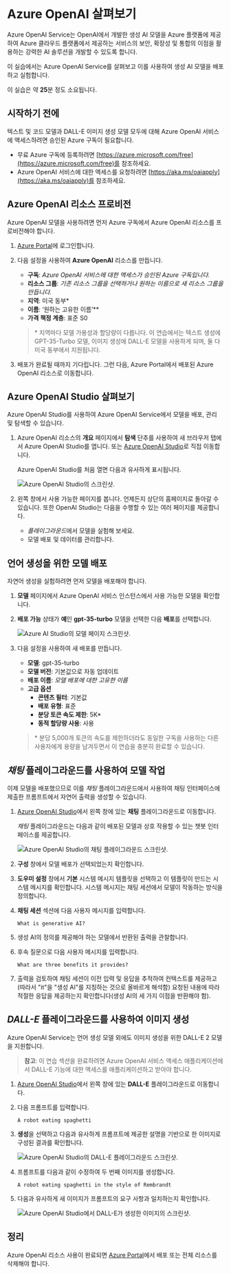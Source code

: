 # Azure OpenAI 살펴보기

Azure OpenAI Service는 OpenAI에서 개발한 생성 AI 모델을 Azure 플랫폼에 제공하여 Azure 클라우드 플랫폼에서 제공하는 서비스의 보안, 확장성 및 통합의 이점을 활용하는 강력한 AI 솔루션을 개발할 수 있도록 합니다.

이 실습에서는 Azure OpenAI Service를 살펴보고 이를 사용하여 생성 AI 모델을 배포하고 실험합니다.

이 실습은 약 **25**분 정도 소요됩니다.

## 시작하기 전에

텍스트 및 코드 모델과 DALL-E 이미지 생성 모델 모두에 대해 Azure OpenAI 서비스에 액세스하려면 승인된 Azure 구독이 필요합니다.

- 무료 Azure 구독에 등록하려면 [https://azure.microsoft.com/free](https://azure.microsoft.com/free)를 참조하세요.
- Azure OpenAI 서비스에 대한 액세스를 요청하려면 [https://aka.ms/oaiapply](https://aka.ms/oaiapply)를 참조하세요.

## Azure OpenAI 리소스 프로비전

Azure OpenAI 모델을 사용하려면 먼저 Azure 구독에서 Azure OpenAI 리소스를 프로비전해야 합니다.

1. [Azure Portal](https://portal.azure.com)에 로그인합니다.
2. 다음 설정을 사용하여 **Azure OpenAI** 리소스를 만듭니다.
    - **구독**: *Azure OpenAI 서비스에 대한 액세스가 승인된 Azure 구독입니다.*
    - **리소스 그룹**: *기존 리소스 그룹을 선택하거나 원하는 이름으로 새 리소스 그룹을 만듭니다.*
    - **지역**: 미국 동부\*
    - **이름**: ‘원하는 고유한 이름’**
    - **가격 책정 계층**: 표준 S0

    > \* 지역마다 모델 가용성과 할당량이 다릅니다. 이 연습에서는 텍스트 생성에 GPT-35-Turbo 모델, 이미지 생성에 DALL-E 모델을 사용하게 되며, 둘 다 미국 동부에서 지원됩니다.

3. 배포가 완료될 때까지 기다립니다. 그런 다음, Azure Portal에서 배포된 Azure OpenAI 리소스로 이동합니다.

## Azure OpenAI Studio 살펴보기

Azure OpenAI Studio를 사용하여 Azure OpenAI Service에서 모델을 배포, 관리 및 탐색할 수 있습니다.

1. Azure OpenAI 리소스의 **개요** 페이지에서 **탐색** 단추를 사용하여 새 브라우저 탭에서 Azure OpenAI Studio를 엽니다. 또는 [Azure OpenAI Studio](https://oai.azure.com/)로 직접 이동합니다.

    Azure OpenAI Studio를 처음 열면 다음과 유사하게 표시됩니다.

    ![Azure OpenAI Studio의 스크린샷.](./media/generative-ai/ai-studio.png)

1. 왼쪽 창에서 사용 가능한 페이지를 봅니다. 언제든지 상단의 홈페이지로 돌아갈 수 있습니다. 또한 OpenAI Studio는 다음을 수행할 수 있는 여러 페이지를 제공합니다.
    - *플레이그라운드*에서 모델을 실험해 보세요.
    - 모델 배포 및 데이터를 관리합니다.

## 언어 생성을 위한 모델 배포

자연어 생성을 실험하려면 먼저 모델을 배포해야 합니다.

1. **모델** 페이지에서 Azure OpenAI 서비스 인스턴스에서 사용 가능한 모델을 확인합니다.
1. **배포 가능** 상태가 **예**인 **gpt-35-turbo** 모델을 선택한 다음 **배포**를 선택합니다.

    ![Azure AI Studio의 모델 페이지 스크린샷.](./media/generative-ai/deploy-model.png)

1. 다음 설정을 사용하여 새 배포를 만듭니다.
    - **모델**: gpt-35-turbo
    - **모델 버전**: 기본값으로 자동 업데이트
    - **배포 이름**: *모델 배포에 대한 고유한 이름*
    - **고급 옵션**
        - **콘텐츠 필터**: 기본값
        - **배포 유형**: 표준
        - **분당 토큰 속도 제한**: 5K\*
        - **동적 할당량 사용**: 사용

    > \* 분당 5,000개 토큰의 속도를 제한하더라도 동일한 구독을 사용하는 다른 사용자에게 용량을 남겨두면서 이 연습을 충분히 완료할 수 있습니다.

## *채팅* 플레이그라운드를 사용하여 모델 작업

이제 모델을 배포했으므로 이를 *채팅* 플레이그라운드에서 사용하여 채팅 인터페이스에 제출한 프롬프트에서 자연어 출력을 생성할 수 있습니다.

1. [Azure OpenAI Studio](https://oai.azure.com/)에서 왼쪽 창에 있는 **채팅** 플레이그라운드로 이동합니다.

    *채팅* 플레이그라운드는 다음과 같이 배포된 모델과 상호 작용할 수 있는 챗봇 인터페이스를 제공합니다.

    ![Azure OpenAI Studio의 채팅 플레이그라운드 스크린샷.](./media/generative-ai/chat-playground.png)

1. **구성** 창에서 모델 배포가 선택되었는지 확인합니다.
1. **도우미 설정** 창에서 **기본** 시스템 메시지 템플릿을 선택하고 이 템플릿이 만드는 시스템 메시지를 확인합니다. 시스템 메시지는 채팅 세션에서 모델이 작동하는 방식을 정의합니다.
1. **채팅 세션** 섹션에 다음 사용자 메시지를 입력합니다.

    ```
   What is generative AI?
    ```

1. 생성 AI의 정의를 제공해야 하는 모델에서 반환된 출력을 관찰합니다.
1. 후속 질문으로 다음 사용자 메시지를 입력합니다.

    ```
   What are three benefits it provides?
    ```

1. 출력을 검토하여 채팅 세션이 이전 입력 및 응답을 추적하여 컨텍스트를 제공하고(따라서 "it"을 "생성 AI"를 지칭하는 것으로 올바르게 해석함) 요청된 내용에 따라 적절한 응답을 제공하는지 확인합니다(생성 AI의 세 가지 이점을 반환해야 함).

## *DALL-E* 플레이그라운드를 사용하여 이미지 생성

Azure OpenAI Service는 언어 생성 모델 외에도 이미지 생성을 위한 DALL-E 2 모델을 지원합니다.

> **참고**: 이 연습 섹션을 완료하려면 Azure OpenAI 서비스 액세스 애플리케이션에서 DALL-E 기능에 대한 액세스를 애플리케이션하고 받아야 합니다.

1. [Azure OpenAI Studio](https://oai.azure.com/)에서 왼쪽 창에 있는 **DALL-E** 플레이그라운드로 이동합니다.
1. 다음 프롬프트를 입력합니다.

    ```
    A robot eating spaghetti
    ```

1. **생성**을 선택하고 다음과 유사하게 프롬프트에 제공한 설명을 기반으로 한 이미지로 구성된 결과를 확인합니다.

    ![Azure OpenAI Studio의 DALL-E 플레이그라운드 스크린샷.](./media/generative-ai/dall-e-playground.png)

1. 프롬프트를 다음과 같이 수정하여 두 번째 이미지를 생성합니다.

    ```
    A robot eating spaghetti in the style of Rembrandt
    ```
1. 다음과 유사하게 새 이미지가 프롬프트의 요구 사항과 일치하는지 확인합니다.

    ![Azure OpenAI Studio에서 DALL-E가 생성한 이미지의 스크린샷.](./media/generative-ai/dall-e-results.png)

## 정리

Azure OpenAI 리소스 사용이 완료되면 [Azure Portal](https://portal.azure.com/?azure-portal=true)에서 배포 또는 전체 리소스를 삭제해야 합니다.

